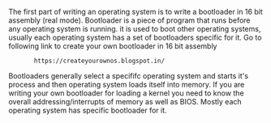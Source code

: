 The first part of writing an operating system is to write a bootloader in 16 bit assembly (real mode).
Bootloader is a piece of program that runs before any operating system is running. it is used to boot 
other operating systems, usually each operating system has a set of bootloaders specific for it. Go 
to following link to create your own bootloader in 16 bit assembly

           https://createyourownos.blogspot.in/
           
           
Bootloaders generally select a specififc operating system and starts it's process and then operating 
system loads itself into memory. If you are writing your own bootloader for loading a kernel you need 
to know the overall addressing/interrupts of memory as well as BIOS. Mostly each operating system has specific bootloader for it.
